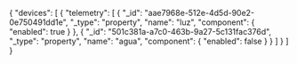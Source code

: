 {
  "devices": [
    {
      "telemetry": [
        {
          "_id": "aae7968e-512e-4d5d-90e2-0e750491dd1e",
          "_type": "property",
          "name": "luz",
          "component": {
            "enabled": true
          }
        },
        {
          "_id": "501c381a-a7c0-463b-9a27-5c131fac376d",
          "_type": "property",
          "name": "agua",
          "component": {
            "enabled": false
          }
        }
      ]
    }
  ]  
}
